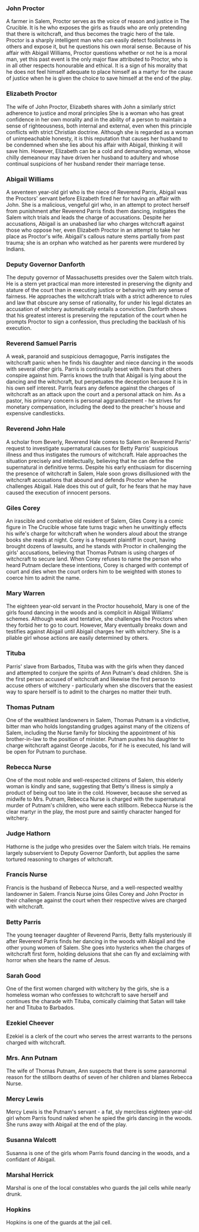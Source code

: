 ### John Proctor
A farmer in Salem, Proctor serves as the voice of reason and justice in The Crucible. It is he who exposes the girls as frauds who are only pretending that there is witchcraft, and thus becomes the tragic hero of the tale. Proctor is a sharply intelligent man who can easily detect foolishness in others and expose it, but he questions his own moral sense. Because of his affair with Abigail Williams, Proctor questions whether or not he is a moral man, yet this past event is the only major flaw attributed to Proctor, who is in all other respects honourable and ethical. It is a sign of his morality that he does not feel himself adequate to place himself as a martyr for the cause of justice when he is given the choice to save himself at the end of the play.
### Elizabeth Proctor
The wife of John Proctor, Elizabeth shares with John a similarly strict adherence to justice and moral principles She is a woman who has great confidence in her own morality and in the ability of a person to maintain a sense of righteousness, both internal and external, even when this principle conflicts with strict Christian doctrine. Although she is regarded as a woman of unimpeachable honesty, it is this reputation that causes her husband to be condemned when she lies about his affair with Abigail, thinking it will save him. However, Elizabeth can be a cold and demanding woman, whose chilly demeanour may have driven her husband to adultery and whose continual suspicions of her husband render their marriage tense.
### Abigail Williams
A seventeen year-old girl who is the niece of Reverend Parris, Abigail was the Proctors' servant before Elizabeth fired her for having an affair with John. She is a malicious, vengeful girl who, in an attempt to protect herself from punishment after Reverend Parris finds them dancing, instigates the Salem witch trials and leads the charge of accusations. Despite her accusations, Abigail is an unabashed liar who charges witchcraft against those who oppose her, even Elizabeth Proctor in an attempt to take her place as Proctor's wife. Abigail's callous nature stems partially from past trauma; she is an orphan who watched as her parents were murdered by Indians.
### Deputy Governor Danforth
The deputy governor of  Massachusetts presides over the Salem witch trials. He is a stern yet practical man more interested in preserving the dignity and stature of the court than in executing justice or behaving with any sense of fairness. He approaches the witchcraft trials with a strict adherence to rules and law that obscure any sense of rationality, for under his legal dictates an accusation of witchery automatically entails a conviction. Danforth shows that his greatest interest is preserving the reputation of the court when he prompts Proctor to sign a confession, thus precluding the backlash of his execution.
### Reverend Samuel Parris
A weak, paranoid and suspicious demagogue, Parris instigates the witchcraft panic when he finds his daughter and niece dancing in the woods with several other girls. Parris is continually beset with fears that others conspire against him. Parris knows the truth that Abigail is lying about the dancing and the witchcraft, but perpetuates the deception because it is in his own self interest. Parris fears any defence against the charges of witchcraft as an attack upon the court and a personal attack on him. As a pastor, his primary concern is personal aggrandizement - he strives for monetary compensation, including the deed to the preacher's house and expensive candlesticks. 
### Reverend John Hale
A scholar from Beverly, Reverend Hale comes to Salem on Reverend Parris' request to investigate supernatural causes for Betty Parris' suspicious illness and thus instigates the rumours of witchcraft. Hale approaches the situation precisely and intellectually, believing that he can define the supernatural in definitive terms. Despite his early enthusiasm for discerning the presence of witchcraft in Salem, Hale soon grows disillusioned with the witchcraft accusations that abound and defends Proctor when he challenges Abigail. Hale does this out of guilt, for he fears that he may have caused the execution of innocent persons. 
### Giles Corey
An irascible and combative old resident of Salem, Giles Corey is a comic figure in The Crucible whose fate turns tragic when he unwittingly effects his wife's charge for witchcraft when he wonders aloud about the strange books she reads at night. Corey is a frequent plaintiff in court, having brought dozens of lawsuits, and he stands with Proctor in challenging the girls' accusations, believing that Thomas Putnam is using charges of witchcraft to secure land. When Corey refuses to name the person who heard Putnam declare these intentions, Corey is charged with contempt of court and dies when the court orders him to be weighted with stones to coerce him to admit the name. 
### Mary Warren
The eighteen year-old servant in the Proctor household, Mary is one of the girls found dancing in the woods and is complicit in Abigail Williams' schemes. Although weak and tentative, she challenges the Proctors when they forbid her to go to court. However, Mary eventually breaks down and testifies against Abigail until Abigail charges her with witchery. She is a pliable girl whose actions are easily determined by others. 
### Tituba
Parris' slave from Barbados, Tituba was with the girls when they danced and attempted to conjure the spirits of Ann Putnam's dead children. She is the first person accused of witchcraft and likewise the first person to accuse others of witchery - particularly when she discovers that the easiest way to spare herself is to admit to the charges no matter their truth.
### Thomas Putnam
One of the wealthiest landowners in Salem, Thomas Putnam is a vindictive, bitter man who holds longstanding grudges against many of the citizens of Salem, including the Nurse family for blocking the appointment of his brother-in-law to the position of minister. Putnam pushes his daughter to charge witchcraft against George Jacobs, for if he is executed, his land will be open for Putnam to purchase. 
### Rebecca Nurse
One of the most noble and well-respected citizens of Salem, this elderly woman is kindly and sane, suggesting that Betty's illness is simply a product of being out too late in the cold. However, because she served as midwife to Mrs. Putnam, Rebecca Nurse is charged with the supernatural murder of Putnam's children, who were each stillborn. Rebecca Nurse is the clear martyr in the play, the most pure and saintly character hanged for witchery. 
### Judge Hathorn
Hathorne is the judge who presides over the Salem witch trials. He remains largely subservient to Deputy Governor Danforth, but applies the same tortured reasoning to charges of witchcraft. 
### Francis Nurse
Francis is the husband of Rebecca Nurse, and a well-respected wealthy landowner in Salem. Francis Nurse joins Giles Corey and John Proctor in their challenge against the court when their respective wives are charged with witchcraft. 
### Betty Parris
The young teenager daughter of Reverend Parris, Betty falls mysteriously ill after Reverend Parris finds her dancing in the woods with Abigail and the other young women of Salem. She goes into hysterics when the charges of witchcraft first form, holding delusions that she can fly and exclaiming with horror when she hears the name of Jesus. 
### Sarah Good
One of the first women charged with witchery by the girls, she is a homeless woman who confesses to witchcraft to save herself and continues the charade with Tituba, comically claiming that Satan will take her and Tituba to Barbados. 
### Ezekiel Cheever
Ezekiel is a clerk of the court who serves the arrest warrants to the persons charged with witchcraft. 
### Mrs. Ann Putnam
The wife of Thomas Putnam, Ann suspects that there is some paranormal reason for the stillborn deaths of seven of her children and blames Rebecca Nurse. 
### Mercy Lewis
Mercy Lewis is the Putnam's servant - a fat, sly merciless eighteen year-old girl whom Parris found naked when he spied the girls dancing in the woods. She runs away with Abigail at the end of the play. 
### Susanna Walcott
Susanna is one of the girls whom Parris found dancing in the woods, and a confidant of Abigail. 
### Marshal Herrick
Marshal is one of the local constables who guards the jail cells while nearly drunk.
### Hopkins
Hopkins is one of the guards at the jail cell.

